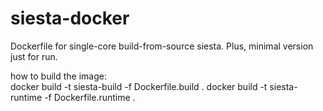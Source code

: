 # siesta-docker
Dockerfile for single-core build-from-source siesta. Plus, minimal version just for run.

how to build the image: \
docker build -t siesta-build -f Dockerfile.build .
docker build -t siesta-runtime -f Dockerfile.runtime .
